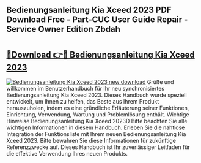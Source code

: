 ## Bedienungsanleitung Kia Xceed 2023 PDF Download Free - Part-CUC User Guide Repair - Service Owner Edition Zbdah

# <h2><a href="http://df4t92u.blite.top/?on=Bedienungsanleitung+Kia+Xceed+2023">🔗Download 👉🔴 Bedienungsanleitung Kia Xceed 2023</a></h2>

[![Bedienungsanleitung Kia Xceed 2023 new download](https://i.imgur.com/lujVjoI.png)](http://df4t92u.blite.top/?on=Bedienungsanleitung+Kia+Xceed+2023)
Grüße und willkommen im Benutzerhandbuch für Ihr neu synchronisiertes Bedienungsanleitung Kia Xceed 2023. Dieses Handbuch wurde speziell entwickelt, um Ihnen zu helfen, das Beste aus Ihrem Produkt herauszuholen, indem es eine gründliche Erläuterung seiner Funktionen, Einrichtung, Verwendung, Wartung und Problemlösung enthält. Wichtige Hinweise Bedienungsanleitung Kia Xceed 2023D Bitte beachten Sie alle wichtigen Informationen in diesem Handbuch. Erleben Sie die nahtlose Integration der Funktionsliste mit Ihrem neuen Bedienungsanleitung Kia Xceed 2023. Bitte bewahren Sie diese Informationen für zukünftige Referenzzwecke auf. Dieses Handbuch ist Ihr zuverlässiger Leitfaden für die effektive Verwendung Ihres neuen Produkts.
